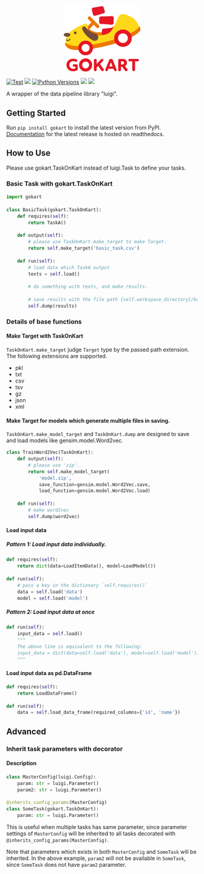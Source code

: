 <p align="center">
  <img src="./docs/gokart_logo.png" width="40%">
</p>

[![Test](https://github.com/m3dev/gokart/workflows/Test/badge.svg)](https://github.com/m3dev/gokart/actions?query=workflow%3ATest)
[![](https://readthedocs.org/projects/gokart/badge/?version=latest)](https://gokart.readthedocs.io/en/latest/)
[![Python Versions](https://img.shields.io/pypi/pyversions/gokart.svg)](https://pypi.org/project/gokart/)
[![](https://img.shields.io/pypi/v/gokart)](https://pypi.org/project/gokart/)
![](https://img.shields.io/pypi/l/gokart)

A wrapper of the data pipeline library "luigi".


## Getting Started
Run `pip install gokart` to install the latest version from PyPI. [Documentation](https://gokart.readthedocs.io/en/latest/) for the latest release is hosted on readthedocs.

## How to Use
Please use gokart.TaskOnKart instead of luigi.Task to define your tasks.


### Basic Task with gokart.TaskOnKart
```python
import gokart

class BasicTask(gokart.TaskOnKart):
    def requires(self):
        return TaskA()

    def output(self):
        # please use TaskOnKart.make_target to make Target.
        return self.make_target('basic_task.csv')

    def run(self):
        # load data which TaskA output
        texts = self.load()

        # do something with texts, and make results.

        # save results with the file path {self.workspace_directory}/basic_task_{unique_id}.csv
        self.dump(results)
```

### Details of base functions
#### Make Target with TaskOnKart
`TaskOnKart.make_target` judge `Target` type by the passed path extension. The following extensions are supported.

 - pkl
 - txt
 - csv
 - tsv
 - gz
 - json
 - xml

#### Make Target for models which generate multiple files in saving.
`TaskOnKart.make_model_target` and `TaskOnKart.dump` are designed to save and load models like gensim.model.Word2vec.
```python
class TrainWord2Vec(TaskOnKart):
    def output(self):
        # please use 'zip'.
        return self.make_model_target(
            'model.zip',
            save_function=gensim.model.Word2Vec.save,
            load_function=gensim.model.Word2Vec.load)

    def run(self):
        # make word2vec
        self.dump(word2vec)
```

#### Load input data
##### Pattern 1: Load input data individually.
```python
def requires(self):
    return dict(data=LoadItemData(), model=LoadModel())

def run(self):
    # pass a key in the dictionary `self.requires()`
    data = self.load('data')
    model = self.load('model')
```

##### Pattern 2: Load input data at once
```python
def run(self):
    input_data = self.load()
    """
    The above line is equivalent to the following:
    input_data = dict(data=self.load('data'), model=self.load('model'))
    """
```


#### Load input data as pd.DataFrame
```python
def requires(self):
    return LoadDataFrame()

def run(self):
    data = self.load_data_frame(required_columns={'id', 'name'})
```

## Advanced
### Inherit task parameters with decorator
#### Description
```python
class MasterConfig(luigi.Config):
    param: str = luigi.Parameter()
    param2: str = luigi.Parameter()

@inherits_config_params(MasterConfig)
class SomeTask(gokart.TaskOnKart):
    param: str = luigi.Parameter()
```

This is useful when multiple tasks has same parameter, since parameter settings of `MasterConfig`  will be inherited to all tasks decorated with `@inherits_config_params(MasterConfig)`.

Note that parameters which exists in both `MasterConfig` and `SomeTask` will be inherited.
In the above example, `param2` will not be available in `SomeTask`, since `SomeTask` does not have `param2` parameter.
